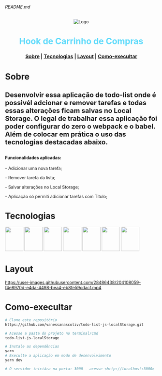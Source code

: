 
###### README.md
<div align="center">
<img src="./src/assets/images/logo.svg" alt="Logo"/></br>
</div>
<h1 align="center" style="font-weight:bold; color:#61DBFB">Hook de Carrinho de Compras</h1>

<h3 align="center">
  <a  href="#sobre">Sobre</a> |
  <a href="#tecnologias">Tecnologias</a> |
  <a href="#layout">Layout</a> |
  <a href="#como-execultar">Como-execultar</a> 
</h3>

# Sobre
<h4 style="font-size:22px">Desenvolvir essa aplicação de todo-list onde é possivél adcionar e remover tarefas e todas essas alterações ficam salvas no Local Storage. O legal de trabalhar essa aplicação foi poder configurar do zero o webpack e o babel. Além de colocar em prática o uso das tecnologias destacadas abaixo.</h4> 
<h4> Funcionalidades aplicadas:</h4> 
<p>- Adicionar uma nova tarefa;</P>
<p>- Remover tarefa da lista;</P>
<p>- Salvar alterações no Local Storage;</P>
<p>- Aplicação só permiti adicionar tarefas com Titulo;</P>




# Tecnologias
<div display="flex" >
 <img  height="80" width="60"  src="https://cdn.jsdelivr.net/gh/devicons/devicon/icons/html5/html5-original-wordmark.svg" />
 <img height="80" width="60" src="https://cdn.jsdelivr.net/gh/devicons/devicon/icons/css3/css3-original-wordmark.svg" />
 <img  height="80" width="60" src="https://cdn.jsdelivr.net/gh/devicons/devicon/icons/javascript/javascript-original.svg" />
 <img   height="80" width="60" src="https://cdn.jsdelivr.net/gh/devicons/devicon/icons/react/react-original-wordmark.svg"/>
 <img   height="80" width="60" src="https://cdn.jsdelivr.net/gh/devicons/devicon/icons/webpack/webpack-original-wordmark.svg"/>
 <img   height="80" width="60" src="https://cdn.jsdelivr.net/gh/devicons/devicon/icons/babel/babel-original.svg"/>
 <img   height="80" width="60" src="https://raw.githubusercontent.com/styled-components/brand/bde053200192814dcd55923b6e41884d18e51665/styled-components.svg"/>
 </div>


# Layout 
https://user-images.githubusercontent.com/28486438/204108059-f4e8970d-e4da-4498-bea4-eb8fe59cdacf.mp4



# Como-execultar
```bash
# Clone este repositório
https://github.com/vanessanascoliv/todo-list-js-localStorage.git

# Acesse a pasta do projeto no terminal/cmd
todo-list-js-localStorage

# Instale as dependências
yarn
# Execulte a aplicação em modo de desenvolvimento
yarn dev

# O servidor iniciára na porta: 3000 - acesse <http://localhost:3000>

```


